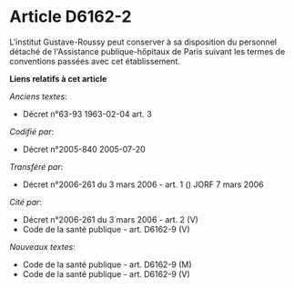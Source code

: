 # Article D6162-2

L'institut Gustave-Roussy peut conserver à sa disposition du personnel détaché de l'Assistance publique-hôpitaux de Paris
suivant les termes de conventions passées avec cet établissement.

**Liens relatifs à cet article**

_Anciens textes_:

  - Décret n°63-93 1963-02-04 art. 3

_Codifié par_:

  - Décret n°2005-840 2005-07-20

_Transféré par_:

  - Décret n°2006-261 du 3 mars 2006 - art. 1 () JORF 7 mars 2006

_Cité par_:

  - Décret n°2006-261 du 3 mars 2006 - art. 2 (V)
  - Code de la santé publique - art. D6162-9 (V)

_Nouveaux textes_:

  - Code de la santé publique - art. D6162-9 (M)
  - Code de la santé publique - art. D6162-9 (V)

